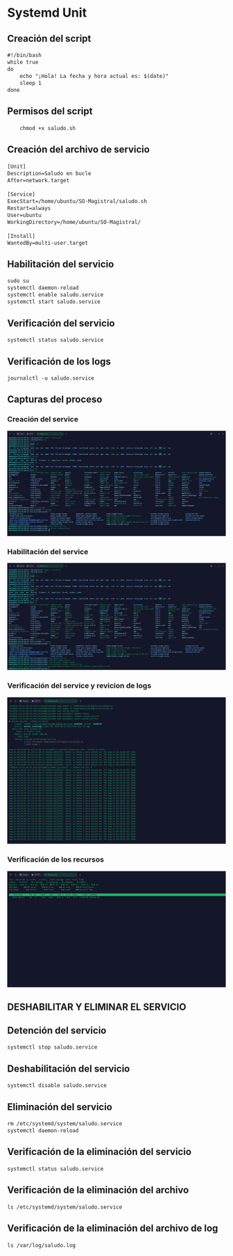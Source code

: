 # Systemd Unit
## Creación del script

```shell
#!/bin/bash
while true
do
    echo "¡Hola! La fecha y hora actual es: $(date)"
    sleep 1
done
```
## Permisos del script

```shell
    chmod +x saludo.sh
```

## Creación del archivo de servicio

```shell
[Unit]
Description=Saludo en bucle
After=network.target

[Service]
ExecStart=/home/ubuntu/SO-Magistral/saludo.sh
Restart=always
User=ubuntu
WorkingDirectory=/home/ubuntu/SO-Magistral/

[Install]
WantedBy=multi-user.target
```

## Habilitación del servicio

```shell
sudo su
systemctl daemon-reload
systemctl enable saludo.service
systemctl start saludo.service
```

## Verificación del servicio

```shell
systemctl status saludo.service
```

## Verificación de los logs
    
```shell
journalctl -u saludo.service
```

## Capturas del proceso

### Creación del service
![alt text](img/image.png)

### Habilitación del service
![alt text](img/1.png)

### Verificación del service y revicion de logs
![alt text](img/2.png)

### Verificación de los recursos
![alt text](img/3.png)


## DESHABILITAR Y ELIMINAR EL SERVICIO

## Detención del servicio

```shell
systemctl stop saludo.service
```

## Deshabilitación del servicio

```shell
systemctl disable saludo.service
```

## Eliminación del servicio

```shell
rm /etc/systemd/system/saludo.service
systemctl daemon-reload
```

## Verificación de la eliminación del servicio

```shell
systemctl status saludo.service
```

## Verificación de la eliminación del archivo

```shell
ls /etc/systemd/system/saludo.service
```

## Verificación de la eliminación del archivo de log

```shell
ls /var/log/saludo.log
```
